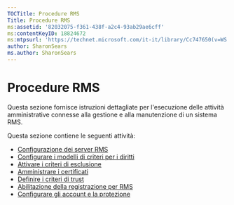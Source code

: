 ```yaml
---
TOCTitle: Procedure RMS
Title: Procedure RMS
ms:assetid: '82032075-f361-438f-a2c4-93ab29ae6cff'
ms:contentKeyID: 18824672
ms:mtpsurl: 'https://technet.microsoft.com/it-it/library/Cc747650(v=WS.10)'
author: SharonSears
ms.author: SharonSears
---
```


Procedure RMS
=============

Questa sezione fornisce istruzioni dettagliate per l'esecuzione delle attività amministrative connesse alla gestione e alla manutenzione di un sistema RMS.

Questa sezione contiene le seguenti attività:

-   [Configurazione dei server RMS](https://technet.microsoft.com/02cbddf4-fc54-4fe5-a8d5-da15baeab7df)
-   [Configurare i modelli di criteri per i diritti](https://technet.microsoft.com/31887a83-60c3-41b3-b636-69ff2dda3c88)
-   [Attivare i criteri di esclusione](https://technet.microsoft.com/bbb1ce50-bc11-41cf-b75b-a6756141908f)
-   [Amministrare i certificati](https://technet.microsoft.com/577328cf-505d-41c4-9eef-08ed6d8c9624)
-   [Definire i criteri di trust](https://technet.microsoft.com/6c2be3c2-1837-4de4-a72e-3ba3eec3321d)
-   [Abilitazione della registrazione per RMS](https://technet.microsoft.com/8de77548-f125-40b8-9fb9-40d0d9ec65e2)
-   [Configurare gli account e la protezione](https://technet.microsoft.com/739a8ae2-a8dd-4137-973a-fea023ddd67a)
